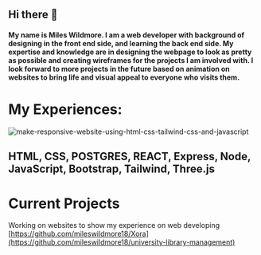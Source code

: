 ## Hi there 👋

#### My name is Miles Wildmore. I am a web developer with background of designing in the front end side, and learning the back end side. My expertise and knowledge are in designing the webpage to look as pretty as possible and creating wireframes for the projects I am involved with. I look forward to more projects in the future based on animation on websites to bring life and visual appeal to everyone who visits them.

# My Experiences:
![make-responsive-website-using-html-css-tailwind-css-and-javascript](https://github.com/user-attachments/assets/4467908a-29c2-42c2-80c6-3b6bc9df4311)

## HTML, CSS, POSTGRES, REACT, Express, Node, JavaScript, Bootstrap, Tailwind, Three.js

# Current Projects

Working on websites to show my experience on web developing
[https://github.com/mileswildmore18/Xora](https://github.com/mileswildmore18/university-library-management)

<!--
**mileswildmore18/mileswildmore18** is a ✨ _special_ ✨ repository because its `README.md` (this file) appears on your GitHub profile.

Here are some ideas to get you started:

- 🔭 I’m currently working on ...
- 🌱 I’m currently learning ...
- 👯 I’m looking to collaborate on ...
- 🤔 I’m looking for help with ...
- 💬 Ask me about ...
- 📫 How to reach me: ...
- 😄 Pronouns: ...
- ⚡ Fun fact: ...
-->
